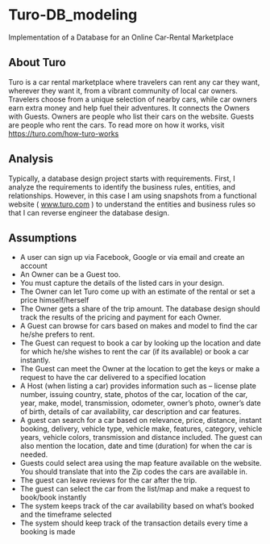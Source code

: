 # Turo-DB_modeling
Implementation of a Database for an Online Car-Rental Marketplace

## About Turo
Turo is a car rental marketplace where travelers can rent any car they want, wherever they want it, from a vibrant community of local car owners. Travelers choose from a unique selection of nearby cars, while car owners earn extra money and help fuel their adventures. It connects the Owners with Guests. Owners are people who list their cars on the website. Guests are people who rent the cars. To read more on how it works, visit https://turo.com/how-turo-works

## Analysis
Typically, a database design project starts with requirements. First, I analyze the requirements to identify the business rules, entities, and relationships. However, in this case I am using snapshots from a functional website ( www.turo.com ) to understand the entities and business rules so that I can reverse engineer the database design.

## Assumptions
* A user can sign up via Facebook, Google or via email and create an account
* An Owner can be a Guest too.
* You must capture the details of the listed cars in your design.
* The Owner can let Turo come up with an estimate of the rental or set a price himself/herself
* The Owner gets a share of the trip amount. The database design should track the results of the pricing and payment for each Owner.
* A Guest can browse for cars based on makes and model to find the car he/she prefers to rent.
* The Guest can request to book a car by looking up the location and date for which he/she wishes to rent the car (if its available) or book a car instantly.
* The Guest can meet the Owner at the location to get the keys or make a request to have the car delivered to a specified location
* A Host (when listing a car) provides information such as – license plate number, issuing country, state, photos of the car, location of the car, year, make, model, transmission, odometer, owner’s photo, owner’s date of birth, details of car availability, car description and car features.
* A guest can search for a car based on relevance, price, distance, instant booking, delivery, vehicle type, vehicle make, features, category, vehicle years, vehicle colors, transmission and distance included. The guest can also mention the location, date and time (duration) for when the car is needed.
* Guests could select area using the map feature available on the website. You should translate that into the Zip codes the cars are available in.
* The guest can leave reviews for the car after the trip.
* The guest can select the car from the list/map and make a request to book/book instantly
* The system keeps track of the car availability based on what’s booked and the timeframe selected
* The system should keep track of the transaction details every time a booking is made
